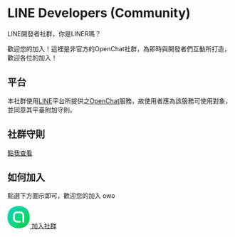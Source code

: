 # LINE Developers (Community)

LINE開發者社群，你是LINER嗎？

歡迎您的加入！這裡是非官方的OpenChat社群，為即時與開發者們互動所打造，歡迎各位的加入！

## 平台

本社群使用[LINE](https://line.me)平台所提供之[OpenChat](http://official-blog.line.me/tw/archives/cat_1290703.html)服務，故使用者應為該服務可使用對象，並同意其平臺附加守則。

## 社群守則

[點我查看](RULES.md)

## 如何加入

點選下方圖示即可，歡迎您的加入 owo

[![openchat](../../openchat.png) 加入社群](https://line.me/ti/g2/Fi11VhNE7XDI0MPmxxbnoA)
